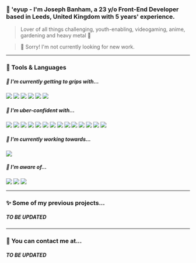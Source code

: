 ### 👋 'eyup - I'm Joseph Banham, a 23 y/o Front-End Developer based in Leeds, United Kingdom with 5 years' experience.

> Lover of all things challenging, youth-enabling, videogaming, anime, gardening and heavy metal 🤘

> 🔴 Sorry! I'm not currently looking for new work.

---

### 🔧 Tools & Languages

##### 🤔 I'm currently getting to grips with...
![](https://img.shields.io/badge/TypeScript-informational?style=flat&logo=<LOGO_NAME>&logoColor=white&color=0176c6)
![](https://img.shields.io/badge/React-informational?style=flat&logo=<LOGO_NAME>&logoColor=white&color=5ed4f3)
![](https://img.shields.io/badge/Next.js-informational?style=flat&logo=<LOGO_NAME>&logoColor=white&color=f7c427)
![](https://img.shields.io/badge/GraphQL-informational?style=flat&logo=<LOGO_NAME>&logoColor=white&color=de33a6)
![](https://img.shields.io/badge/JSX-informational?style=flat&logo=<LOGO_NAME>&logoColor=white&color=8650a1)
![](https://img.shields.io/badge/The_reason_why_all_my_diets_end_up_failing..._🍫-informational?style=flat&logo=<LOGO_NAME>&logoColor=white&color=000000)

##### 💪 I'm uber-confident with...
![](https://img.shields.io/badge/HTML5-informational?style=flat&logo=<LOGO_NAME>&logoColor=white&color=e85d24)
![](https://img.shields.io/badge/CSS3-informational?style=flat&logo=<LOGO_NAME>&logoColor=white&color=249cda)
![](https://img.shields.io/badge/JavaScript_(ES6)-informational?style=flat&logo=<LOGO_NAME>&logoColor=white&color=eed151)
![](https://img.shields.io/badge/JQuery-informational?style=flat&logo=<LOGO_NAME>&logoColor=white&color=0764ab)
![](https://img.shields.io/badge/SCSS/SASS-informational?style=flat&logo=<LOGO_NAME>&logoColor=white&color=c76494)
![](https://img.shields.io/badge/Git-informational?style=flat&logo=<LOGO_NAME>&logoColor=white&color=e94e31)
![](https://img.shields.io/badge/GitHub-informational?style=flat&logo=<LOGO_NAME>&logoColor=white&color=302f2f)
![](https://img.shields.io/badge/Bitbucket-informational?style=flat&logo=<LOGO_NAME>&logoColor=white&color=2580f7)
![](https://img.shields.io/badge/NPM-informational?style=flat&logo=<LOGO_NAME>&logoColor=white&color=c53635)
![](https://img.shields.io/badge/Adobe_Target-informational?style=flat&logo=<LOGO_NAME>&logoColor=white&color=01d2f4)
![](https://img.shields.io/badge/A/B_Testing-informational?style=flat&logo=<LOGO_NAME>&logoColor=white&color=2bbc8a)
![](https://img.shields.io/badge/Adobe_Experience_Manager_(AEM)-informational?style=flat&logo=<LOGO_NAME>&logoColor=white&color=e98440)
![](https://img.shields.io/badge/Hybris_1810-informational?style=flat&logo=<LOGO_NAME>&logoColor=white&color=014994)
![](https://img.shields.io/badge/WCAG_2.1_AA_Accessibility_(A11Y)-informational?style=flat&logo=<LOGO_NAME>&logoColor=white&color=000000)

##### 🌱 I'm currently working towards...
![](https://img.shields.io/badge/Becoming_an_Adobe_Certified_Expert_Adobe_Target_Business_Practitioner_(ATBP_ACE)-informational?style=flat&logo=<LOGO_NAME>&logoColor=white&color=2bbc8a)


##### 💭 I'm aware of...
![](https://img.shields.io/badge/MySQL-informational?style=flat&logo=<LOGO_NAME>&logoColor=white&color=dd8a00)
![](https://img.shields.io/badge/Java-informational?style=flat&logo=<LOGO_NAME>&logoColor=white&color=e51f24)
![](https://img.shields.io/badge/The_elephant_in_the_room_🐘-informational?style=flat&logo=<LOGO_NAME>&logoColor=white&color=ffffff)

---

### ✨ Some of my previous projects...

##### TO BE UPDATED

---

### 💬 You can contact me at...

##### TO BE UPDATED
